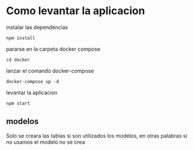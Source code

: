 # Como levantar la aplicacion
instalar las dependencias
```
npm install
```
pararse en la carpeta docker compose
```
cd docker 
```
lanzar el comando docker-compose
```
docker-compose up -d
```
levantar la aplicacion
```
npm start
```

## modelos
Solo se creara las tablas si son utilizados los modelos,
en otras palabras si no usamos el modelo no se crea
